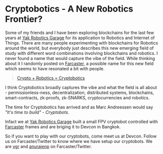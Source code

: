 # Cryptobotics - A New Robotics Frontier? 

Some of my friends and I have been exploring blockchains for the last few years at [Yak Robotics Garage][yarg] for its application to Robotics and Internet of Things. There are many people experimenting with blockchains for Robotics around the world, but everybody just describes this new emerging field of study with different word combinations involving blockchains and robotics. I never found a name that would capture the vibe of the field. While thinking about it I randomly posted on [Farcaster][farcaster], a possible name for this new field which seems to have resonated a bit with people. 

> [Crypto + Robotics = Cryptobotics](https://warpcast.com/anurajenp/0xea820529)

I think Cryptobotics broadly captures the vibe and what the field is all about - permissionless-ness, decentralization, distributed systems, blockchains, smart-contracts, zk-proofs, zk-SNARKS, cryptocurrencies and robotics. 

The time for Cryptobotics has arrived and as Marc Andreessen would say _"It's time to build" - Cryptobots_. 

Infact we at [Yak Robotics Garage][yarg] built a small FPV cryptobot controlled with [Farcaster][farcaster] frames and are briging it to Devcon in Bangkok. 

So if you want to play with our cryptobots, come meet us at Devcon. Follow us on Farcaster/Twitter to know where we have setup our cryptobots. We are [vgr][vgr] and [anurajenp][anurajenp] on Farcaster/Twitter. 

[farcaster]: https://www.farcaster.xyz/
[yarg]: https://www.yakcollective.org/projects/yarg.html
[anurajenp]: https://warpcast.com/anurajenp
[vgr]: https://warpcast.com/vgr/